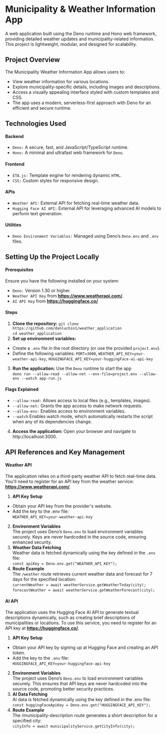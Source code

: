 # Municipality & Weather Information App
A web application built using the Deno runtime and Hono web framework, providing detailed weather updates and municipality-related information. This project is lightweight, modular, and designed for scalability.

## Project Overview
The Municipality Weather Information App allows users to:
* View weather information for various locations.
* Explore municipality-specific details, including images and descriptions.
* Access a visually appealing interface styled with custom templates and CSS.
* The app uses a modern, serverless-first approach with Deno for an efficient and secure runtime.

## Technologies Used
#### **Backend**
* `Deno:` A secure, fast, and JavaScript/TypeScript runtime.
* `Hono:` A minimal and ultrafast web framework for `Deno`.
#### **Frontend**
* `ETA.js:` Template engine for rendering dynamic `HTML`.
* `CSS:` Custom styles for responsive design.
#### **APIs**
* `Weather API:` External API for fetching real-time weather data.
* `Hugging Face AI API:` External API for leveraging advanced AI models to perform text generation. 
#### **Utilities**
* `Deno Environment Variables:` Managed using Deno’s `Deno.env` and `.env` files.

## Setting Up the Project Locally
#### **Prerequisites**
Ensure you have the following installed on your system:
* `Deno:` Version 1.30 or higher.
* `Weather API Key` from **https://www.weatherapi.com/**.
* `AI API Key` from **https://huggingface.co/**
#### **Steps**
1. **Clone the repository:**
`git clone https://github.com/danluchin1/weather_application`<br>
`cd weather_application`
2. **Set up environment variables:**
* Create a `.env` file in the root directory (or use the provided `project.env`).
* Define the following variables:
`PORT=3000`, `WEATHER_API_KEY=your-weather-api-key`, `HUGGINGFACE_API_KEY=your-huggingFace-ai-api-key`
3. **Run the application:** Use  the `Deno` runtime to start the app<br>
`deno run --allow-read --allow-net --env-file=project.env --allow-env --watch app-run.js`
#### **Flags Explained**
* `--allow-read:` Allows access to local files (e.g., templates, images).
* `--allow-net:` Grants the app access to make network requests.
* `--allow-env:` Enables access to environment variables.
* `--watch` Enables watch mode, which automatically restarts the script when any of its dependencies change.
4. **Access the application:** Open your browser and navigate to http://localhost:3000.

## API References and Key Management
#### Weather API
The application relies on a third-party weather API to fetch real-time data. You'll need to register for an API key from the weather service: **https://www.weatherapi.com/**.
1. **API Key Setup**
* Obtain your API key from the provider's website.
* Add the key to the .env file:<br>
`WEATHER_API_KEY=your-weather-api-key`
2. **Environment Variables**<br>
The project uses Deno’s `Deno.env` to load environment variables securely. Keys are never hardcoded in the source code, ensuring enhanced security.
3. **Weather Data Fetching**<br>
Weather data is fetched dynamically using the key defined in the `.env` file:<br>
`const apiKey = Deno.env.get("WEATHER_API_KEY");`
4. **Route Example**<br>
The `/weather` route retrieves current weather data and forecast for 7 days for the specified location:<br>
`currentWeather = await weatherService.getWeatherToday(city);`<br>
`forecastWeather = await weatherService.getWeatherForecast(city);`

#### AI API
The application uses the Hugging Face AI API to generate textual descriptions dynamically, such as creating brief descriptions of municipalities or locations. To use this service, you need to register for an API key at **https://huggingface.co/**.
1. **API Key Setup**
* Obtain your API key by signing up at Hugging Face and creating an API token.
* Add the key to the `.env` file:<br>
`HUGGINGFACE_API_KEY=your-huggingface-api-key`
2. **Environment Variables**<br>
The project uses Deno’s `Deno.env` to load environment variables securely. This ensures that API keys are never hardcoded into the source code, promoting better security practices.
3. **AI Data Fetching**<br>
AI data is fetched dynamically using the key defined in the .env file:<br>
`const huggingFaceApiKey = Deno.env.get("HUGGINGFACE_API_KEY");`
4. **Route Example**<br>
The /municipality-description route generates a short description for a specified city:<br>
`cityInfo = await municipalityService.getCityInfo(city);`